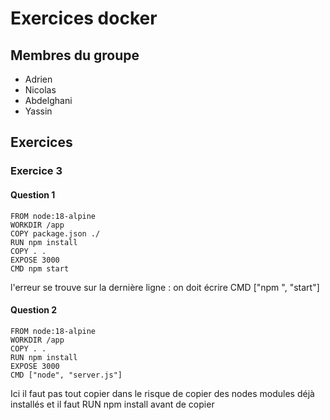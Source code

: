 # Exercices docker

## Membres du groupe 

- Adrien
- Nicolas
- Abdelghani
- Yassin

## Exercices

### Exercice 3

#### Question 1

```
FROM node:18-alpine
WORKDIR /app
COPY package.json ./
RUN npm install
COPY . .
EXPOSE 3000
CMD npm start
```

l'erreur se trouve sur la dernière ligne : on doit écrire CMD ["npm ", "start"]

#### Question 2

```
FROM node:18-alpine
WORKDIR /app
COPY . .
RUN npm install
EXPOSE 3000
CMD ["node", "server.js"]
```

Ici il faut pas tout copier dans le risque de copier des nodes modules déjà installés et il faut RUN npm install avant de copier

